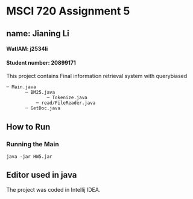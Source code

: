 # MSCI 720 Assignment 5
## name: Jianing Li
#### WatIAM: j2534li
#### Student number: 20899171
This project contains Final information retrieval system with querybiased
 ```
─ Main.java
        ─ BM25.java
                ─ Tokenize.java
        	─ read/FileReader.java
        ─ GetDoc.java
 ```
## How to Run
### Running the Main
```
java -jar HW5.jar
 ```
## Editor used in java
The project was coded in Intellij IDEA.


 
